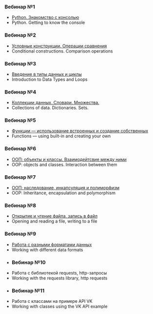 ### Вебинар №1
* [Python. Знакомство с консолью](https://github.com/majkl84/Netology_new/tree/main/Python%20Getting%20to%20know%20the%20console)
* Python. Getting to know the console
### Вебинар №2
* [Условные конструкции. Операции сравнения](https://github.com/majkl84/Netology_new/tree/main/Conditional%20constructions%20-%20Comparison%20operations)
* Conditional constructions. Comparison operations
### Вебинар №3
* [Введение в типы данных и циклы](https://github.com/majkl84/Netology_new/tree/main/Introduction%20to%20Data%20Types%20and%20Loops)
* Introduction to Data Types and Loops
### Вебинар №4
* [Коллекции данных. Словари. Множества.](https://github.com/majkl84/Netology_new/tree/main/Collections%20of%20data%20-%20Dictionaries%20-%20Sets)
* Collections of data. Dictionaries. Sets.
### Вебинар №5
* [Функции — использование встроенных и создание собственных](https://github.com/majkl84/Netology_new/tree/main/Functions%20—%20using%20built-in%20and%20creating%20your%20own)
* Functions — using built-in and creating your own
### Вебинар №6
* [ООП: объекты и классы. Взаимодейтсвие между ними](https://github.com/majkl84/Netology_new/tree/main/OOP%20objects%20and%20classes%20-%20Interaction%20between%20them)
* OOP: objects and classes. Interaction between them
### Вебинар №7
* [ООП: наследование, инкапсуляция и полиморфизм](https://github.com/majkl84/Netology_new/tree/main/OOP%20Inheritance%2C%20encapsulation%20and%20polymorphism)
* OOP: Inheritance, encapsulation and polymorphism
### Вебинар №8
* [Открытие и чтение файла, запись в файл](https://github.com/majkl84/Netology_new/tree/main/Opening%20and%20reading%20a%20file%2C%20writing%20to%20a%20file)
* Opening and reading a file, writing to a file
### Вебинар №9
* [Работа с разными форматами данных](https://github.com/majkl84/Netology_new/tree/main/Working%20with%20different%20data%20formats)
* Working with different data formats
* ### Вебинар №10
* Работа с библиотекой requests, http-запросы
* Working with the requests library, http requests
* ### Вебинар №11
* Работа с классами на примере API VK
* Working with classes using the VK API example
